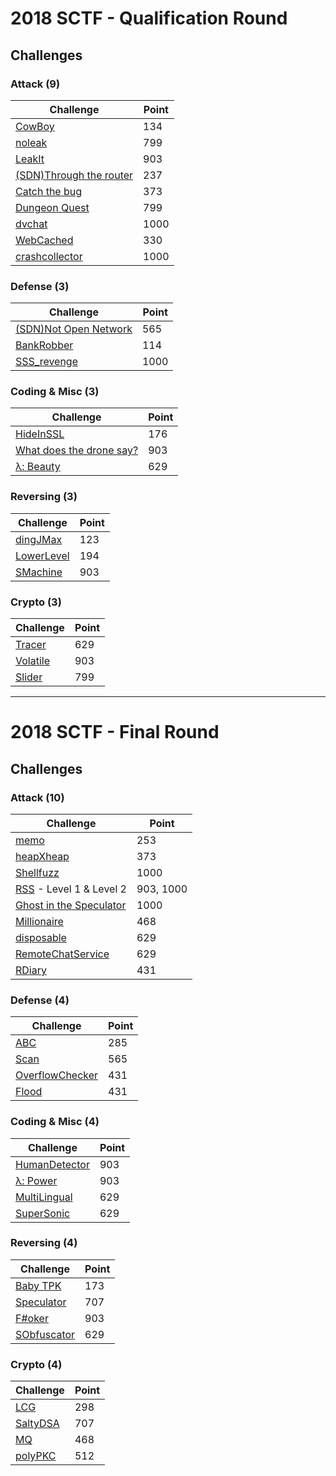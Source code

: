 # 2018 SCTF - Qualification Round

## Challenges

### Attack (9)

| Challenge | Point |
|------|------|
| [CowBoy](./Quals/attack/CowBoy) | 134 |
| [noleak](./Quals/attack/noleak) | 799 |
| [LeakIt](./Quals/attack/LeakIt) | 903 |
| [(SDN)Through the router](./Quals/attack/Through_The_Router) | 237 |
| [Catch the bug](./Quals/attack/catch_the_bug) | 373 |
| [Dungeon Quest](./Quals/attack/DungeonQuest) | 799 |
| [dvchat](./Quals/attack/dvchat) | 1000 |
| [WebCached](./Quals/attack/WebCached) | 330 |
| [crashcollector](./Quals/attack/crashcollector) | 1000 |



### Defense (3)
| Challenge | Point |
|------|------|
| [(SDN)Not Open Network](./Quals/defense/SDN-NotOpenNetwork) | 565 |
| [BankRobber](./Quals/defense/BankRobber) | 114 |
| [SSS_revenge](./Quals/defense/SSS_binary) | 1000|



### Coding & Misc (3)

| Challenge | Point |
|------|------|
| [HideInSSL](./Quals/coding/HideInSSL) | 176 |
| [What does the drone say?](./Quals/coding/What_does_the_drone_say_) | 903 |
| [λ: Beauty](./Quals/coding/Lambda_Beauty) | 629 |



### Reversing (3)

| Challenge | Point |
|------|------|
| [dingJMax](./Quals/reversing/dingJMax) | 123 |
| [LowerLevel](./Quals/reversing/LowerLevel) | 194 |
| [SMachine](./Quals/reversing/SMachine) | 903 |



### Crypto (3)

| Challenge | Point |
|------|------|
| [Tracer](./Quals/crypto/Tracer) | 629 |
| [Volatile](./Quals/crypto/Volatile) | 903 |
| [Slider](./Quals/crypto/Slider) | 799|



----

# 2018 SCTF - Final Round

## Challenges

### Attack (10)

| Challenge                                                    | Point     |
| ------------------------------------------------------------ | --------- |
| [memo](./Final/attack/memo)                                  | 253       |
| [heapXheap](./Final/attack/HEAP_BY_HEAP)                     | 373       |
| [Shellfuzz](./Final/attack/shellfuzz)                        | 1000      |
| [RSS](./Final/attack/RSS) - Level 1 & Level 2                | 903, 1000 |
| [Ghost in the Speculator](./Final/attack/Ghost_in_the_Speculator) | 1000      |
| [Millionaire](./Final/attack/Millionaire)                    | 468       |
| [disposable](./Final/attack/disposable)                      | 629       |
| [RemoteChatService](./Final/attack/RemoteChatService)        | 629       |
| [RDiary](./Final/attack/R-diary)                             | 431       |



### Defense (4)

| Challenge                                          | Point |
| -------------------------------------------------- | ----- |
| [ABC](./Final/defense/ABC)                         | 285   |
| [Scan](./Final/defense/SDN-Scan)                   | 565   |
| [OverflowChecker](./Final/defense/OverflowChecker) | 431   |
| [Flood](./Final/defense/SDN-Flood)                 | 431   |



### Coding & Misc (4)

| Challenge                                     | Point |
| --------------------------------------------- | ----- |
| [HumanDetector](./Final/coding/HumanDetector) | 903   |
| [λ: Power](./Final/coding/Lambda_Power)       | 903   |
| [MultiLingual](./Final/coding/MultiLingual)   | 629   |
| [SuperSonic](./Final/coding/SuperSonic)       | 629   |



### Reversing (4)

| Challenge                                    | Point |
| -------------------------------------------- | ----- |
| [Baby TPK](./Final/reversing/BabyTPK)        | 173   |
| [Speculator](./Final/reversing/Speculator)   | 707   |
| [F\#oker](./Final/reversing/F%23oker)        | 903   |
| [SObfuscator](./Final/reversing/SObfuscator) | 629   |



### Crypto (4)

| Challenge                           | Point |
| ----------------------------------- | ----- |
| [LCG](./Final/crypto/LCG)           | 298   |
| [SaltyDSA](./Final/crypto/SaltyDSA) | 707   |
| [MQ](./Final/crypto/MQ)             | 468   |
| [polyPKC](./Final/crypto/polyPKC)   | 512   |

